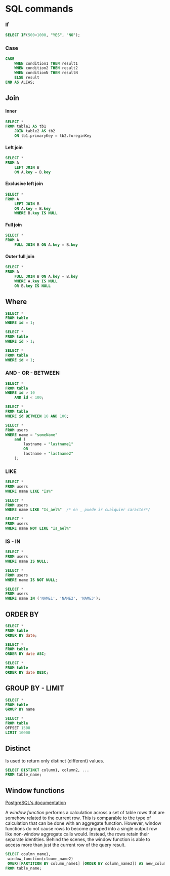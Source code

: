 # SQL commands

### If

```sql
SELECT IF(500<1000, "YES", "NO");
```

### Case

```sql
CASE
    WHEN condition1 THEN result1
    WHEN condition2 THEN result2
    WHEN conditionN THEN resultN
    ELSE result
END AS ALIAS; 
```

## Join

#### Inner

```sql
SELECT *
FROM table1 AS tb1
	JOIN table2 AS tb2
    ON tb1.primaryKey = tb2.foreginKey
```

#### Left join

```sql
SELECT *
FROM A
	LEFT JOIN B
    ON A.key = B.key
```

#### Exclusive left join

```sql
SELECT *
FROM A
	LEFT JOIN B
    ON A.key = B.key
    WHERE B.key IS NULL
```

#### Full join

```sql
SELECT *
FROM A
	FULL JOIN B ON A.key = B.key
```

#### Outer full join

```sql
SELECT *
FROM A
	FULL JOIN B ON A.key = B.key
	WHERE A.key IS NULL
	OR B.key IS NULL
```

## Where

```sql
SELECT *
FROM table
WHERE id = 1;

SELECT *
FROM table
WHERE id > 1;

SELECT *
FROM table
WHERE id < 1;
```

### AND - OR - BETWEEN 

```sql
SELECT *
FROM table
WHERE id > 10
	AND id < 100;

SELECT *
FROM table
WHERE id BETWEEN 10 AND 100;

SELECT *
FROM users
WHERE name = "someName"
	and (
        lastname = "lastname1"
        OR
        lastname = "lastname2"
    );
```

### LIKE

```sql
SELECT *
FROM users
WHERE name LIKE "Is%"

SELECT *
FROM users
WHERE name LIKE "Is_ael%"  /* en _ puede ir cualquier caracter*/

SELECT *
FROM users
WHERE name NOT LIKE "Is_ael%"
```

### IS - IN

```sql
SELECT *
FROM users
WHERE name IS NULL;

SELECT *
FROM users
WHERE name IS NOT NULL;

SELECT *
FROM users
WHERE name IN ('NAME1', 'NAME2', 'NAME3');
```

## ORDER BY

```SQL
SELECT *
FROM table
ORDER BY date;

SELECT *
FROM table
ORDER BY date ASC;

SELECT *
FROM table
ORDER BY date DESC;
```

## GROUP BY - LIMIT

```SQL
SELECT *
FROM table
GROUP BY name

SELECT *
FROM table
OFFSET 1500
LIMIT 10000
```

## Distinct

Is used to return only distinct (different) values.

```sql
SELECT DISTINCT column1, column2, ...
FROM table_name;
```

## Window functions

[PostgreSQL's documentation](https://www.postgresql.org/docs/current/tutorial-window.html)

A *window function* performs a calculation across a set of table rows that are somehow related to the current row. This is comparable to the type of calculation that can be done with an aggregate function. However, window functions do not cause rows to become grouped into a single output row like non-window aggregate calls would. Instead, the rows retain their separate identities. Behind the scenes, the window function is able to access more than just the current row of the query result.

```sql
SELECT coulmn_name1, 
 window_function(cloumn_name2)
 OVER([PARTITION BY column_name1] [ORDER BY column_name3]) AS new_column
FROM table_name;
```

